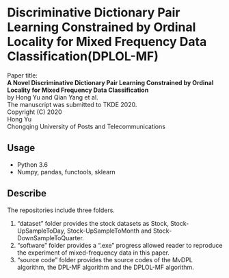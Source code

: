 # Discriminative Dictionary Pair Learning Constrained by Ordinal Locality for Mixed Frequency Data Classification(DPLOL-MF)

Paper title:
<br>
**A Novel Discriminative Dictionary Pair Learning Constrained by Ordinal Locality for Mixed Frequency Data Classification**
<br>
by Hong Yu and Qian Yang et al.
<br>
The manuscript was submitted to TKDE 2020.
<br>
Copyright (C) 2020
<br>
Hong Yu
<br>
Chongqing University of Posts and Telecommunications

## Usage

- Python 3.6
- Numpy, pandas, functools, sklearn

## Describe

The repositories include three folders.
1. “dataset” folder provides the stock datasets as Stock, Stock-UpSampleToDay, Stock-UpSampleToMonth and Stock-DownSampleToQuarter.
2. “software” folder provides a “.exe” progress allowed reader to reproduce the experiment of mixed-frequency data in this paper.
3. “source code” folder provides the source codes of the MvDPL algorithm, the DPL-MF algorithm and the DPLOL-MF algorithm.

